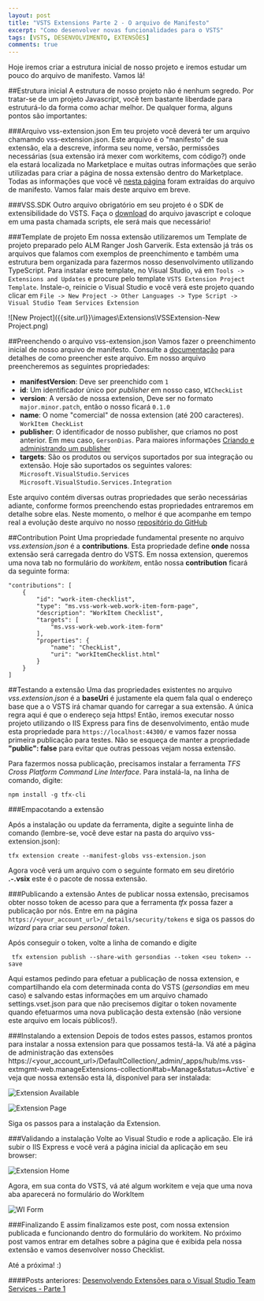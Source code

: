 ```yaml
---
layout: post
title: "VSTS Extensions Parte 2 - O arquivo de Manifesto"
excerpt: "Como desenvolver novas funcionalidades para o VSTS"
tags: [VSTS, DESENVOLVIMENTO, EXTENSÕES]
comments: true
---
```


Hoje iremos criar a estrutura inicial de nosso projeto e iremos estudar um pouco do arquivo de manifesto. Vamos lá!

##Estrutura inicial
A estrutura de nosso projeto não é nenhum segredo. Por tratar-se de um projeto Javascript, você tem bastante liberdade para estruturá-lo da forma como achar melhor. De qualquer forma, alguns pontos são importantes:

###Arquivo vss-extension.json
Em teu projeto você deverá ter um arquivo chamamdo vss-extension.json. Este arquivo é o "manifesto" de sua extensão, ela a descreve, informa seu nome, versão, permissões necessárias (sua extensão irá mexer com workitems, com código?) onde ela estará localizada no Marketplace e muitas outras informações que serão utilizadas para criar a página de nossa extensão dentro do Marketplace. Todas as informações que você vê [nesta página](https://marketplace.visualstudio.com/items/GersonDias.TogglButton) foram extraídas do arquivo de manifesto. Vamos falar mais deste arquivo em breve.

###VSS.SDK
Outro arquivo obrigatório em seu projeto é o SDK de extensibilidade do VSTS. Faça o [download](https://github.com/Microsoft/vss-sdk) do arquivo javascript e coloque em uma pasta chamada scripts, ele será mais que necessário!

###Template de projeto
Em nossa extensão utilizaremos um Template de projeto preparado pelo ALM Ranger Josh Garverik. Esta extensão já trás os arquivos que falamos com exemplos de preenchimento e também uma estrutura bem organizada para fazermos nosso desenvolvimento utilizando TypeScript. Para instalar este template, no Visual Studio, vá em `Tools -> Extensions and Updates` e procure pelo template `VSTS Extension Project Template`. Instale-o, reinicie o Visual Studio e você verá este projeto quando clicar em `File -> New Project -> Other Languages -> Type Script -> Visual Studio Team Services Extension`

![New Project]({{site.url}}\images\Extensions\VSSExtension-New Project.png)

##Preenchendo o arquivo vss-extension.json
Vamos fazer o preenchimento inicial de nosso arquivo de manifesto. Consulte a [documentação](https://www.visualstudio.com/en-us/integrate/extensions/develop/manifest) para detalhes de como preencher este arquivo. Em nosso arquivo preencheremos as seguintes propriedades:

* __manifestVersion__: Deve ser preenchido com `1`
* __id__: Um identificador único por _publisher_ em nosso caso, `WICheckList`
* __version__: A versão de nossa extension, Deve ser no formato `major.minor.patch`, então o nosso ficará `0.1.0`
* __name__: O nome "comercial" de nossa extension (até 200 caracteres). `WorkItem CheckList`
* __publisher__: O identificador de nosso publisher, que criamos no post anterior. Em meu caso, `GersonDias`. Para maiores informações [Criando e administrando um publisher](https://www.visualstudio.com/integrate/extensions/publish/overview) 
* __targets__: São os produtos ou serviços suportados por sua integração ou extensão. Hoje são suportados os seguintes valores:  
`Microsoft.VisualStudio.Services`  
`Microsoft.VisualStudio.Services.Integration`

Este arquivo contém diversas outras propriedades que serão necessárias adiante, conforme formos preenchendo estas propriedades entraremos em detalhe sobre elas. Neste momento, o melhor é que acompanhe em tempo real a evolução deste arquivo no nosso [repositório do GitHub](https://github.com/GersonDias/vso-workItemChecklist/blob/master/vso-WIChecklists/vss-extension.json)

##Contribution Point
Uma propriedade fundamental presente no arquivo _vss.extension.json_ é a __contributions__. Esta propriedade define __onde__ nossa extensão será carregada dentro do VSTS. Em nossa extension, queremos uma nova tab no formulário do _workitem_, então nossa __contribution__ ficará da seguinte forma:

```
"contributions": [
    {  
        "id": "work-item-checklist",
        "type": "ms.vss-work-web.work-item-form-page",
        "description": "WorkItem Checklist",
        "targets": [
            "ms.vss-work-web.work-item-form"
        ],
        "properties": {
            "name": "CheckList",
            "uri": "workItemChecklist.html"
        } 
    }
]
```

##Testando a extensão
Uma das propriedades existentes no arquivo _vss.extension.json_ é a __baseUri__ é justamente ela quem fala qual o endereço base que a o VSTS irá chamar quando for carregar a sua extensão. A única regra aqui é que o endereço seja https! Então, iremos executar nosso projeto utilizando o IIS Express para fins de desenvolvimento, então mude esta propriedade para `https://localhost:44300/` e vamos fazer nossa primeira publicação para testes. Não se esqueça de manter a propriedade __"public": false__ para evitar que outras pessoas vejam nossa extensão.

Para fazermos nossa publicação, precisamos instalar a ferramenta _TFS Cross Platform Command Line Interface_. Para instalá-la, na linha de comando, digite:  

```
npm install -g tfx-cli
```

###Empacotando a extensão

Após a instalação ou update da ferramenta, digite a seguinte linha de comando (lembre-se, você deve estar na pasta do arquivo vss-extension.json):

```
tfx extension create --manifest-globs vss-extension.json
```

Agora você verá um arquivo com o seguinte formato em seu diretório __<publisher>.<extensionId>-<version>.vsix__ este é o pacote de nossa extensão.

###Publicando a extensão
Antes de publicar nossa extensão, precisamos obter nosso token de acesso para que a ferramenta _tfx_ possa fazer a publicação por nós. Entre em na página `https://<your_account_url>/_details/security/tokens` e siga os passos do _wizard_ para criar seu _personal token_. 

Após conseguir o token, volte a linha de comando e digite

```
 tfx extension publish --share-with gersondias --token <seu token> --save
```

Aqui estamos pedindo para efetuar a publicação de nossa extension, e compartilhando ela com determinada conta do VSTS (_gersondias_ em meu caso) e salvando estas informações em um arquivo chamado settings.vset.json para que não precisemos digitar o token novamente quando efetuarmos uma nova publicação desta extensão (não versione este arquivo em locais públicos!).

###Instalando a extension
Depois de todos estes passos, estamos prontos para instalar a nossa extension para que possamos testá-la. Vá até a página de administração das extensões ` `https://<your_account_url>/DefaultCollection/_admin/_apps/hub/ms.vss-extmgmt-web.manageExtensions-collection#tab=Manage&status=Active` e veja que nossa extensão esta lá, disponível para ser instalada:

![Extension Available]({{site.url}}\images\Extensions\VSSExtension-ExtensionAvailable.png)

![Extension Page]({{site.url}}\images\Extensions\VSSExtension-ExtensionPage.png)

Siga os passos para a instalação da Extension. 

###Validando a instalação
Volte ao Visual Studio e rode a aplicação. Ele irá subir o IIS Express e você verá a página inicial da aplicação em seu browser:

![Extension Home]({{site.url}}\images\Extensions\VSSExtension-Home.png)

Agora, em sua conta do VSTS, vá até algum workitem e veja que uma nova aba aparecerá no formulário do WorkItem

![WI Form]({{site.url}}\images\Extensions\VSSExtension-WIForm.png)

###Finalizando
E assim finalizamos este post, com nossa extension publicada e funcionando dentro do formulário do workitem. No próximo post vamos entrar em detalhes sobre a página que é exibida pela nossa extensão e vamos desenvolver nosso Checklist.

Até a próxima! :)

####Posts anteriores:
[Desenvolvendo Extensões para o Visual Studio Team Services - Parte 1](http://blog.gersondias.net/Desenvolvendo-Extensoes-Para-O-Visual-Studio-Team-Services/)